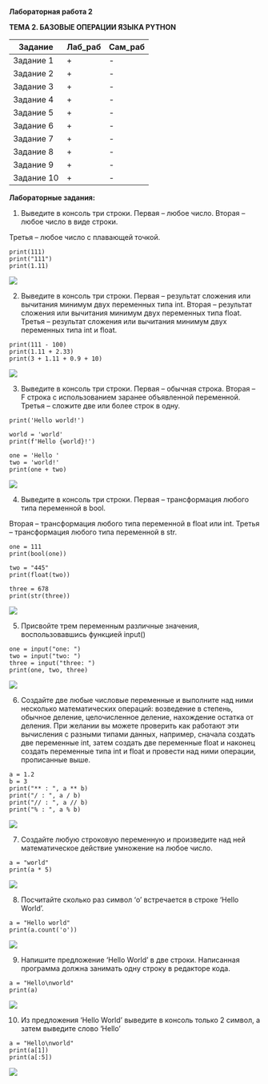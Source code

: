 ﻿**Лабораторная работа 2**

**ТЕМА 2. БАЗОВЫЕ ОПЕРАЦИИ ЯЗЫКА PYTHON**

| Задание    | Лаб_раб | Сам_раб |
|------------|---------|---------|
| Задание 1  | +       | -       |
| Задание 2  | +       | -       |
| Задание 3  | +       | -       |
| Задание 4  | +       | -       |
| Задание 5  | +       | -       |
| Задание 6  | +       | -       |
| Задание 7  | +       | -       |
| Задание 8  | +       | -       |
| Задание 9  | +       | -       |
| Задание 10 | +       | -       |

**Лабораторные задания:**

1) Выведите в консоль три строки\. Первая – любое число\. Вторая – любое число в виде строки\.

Третья – любое число с плавающей точкой.
```
print(111)
print("111")
print(1.11)

```
![](https://github.com/polinati4444/labs/blob/%D0%A2%D0%B5%D0%BC%D0%B0_2/1.png)

2) Выведите в консоль три строки\. Первая – результат сложения или вычитания минимум двух переменных типа int\. Вторая – результат сложения или вычитания минимум двух переменных типа float\. Третья – результат сложения или вычитания минимум двух переменных типа int и float\.
```
print(111 - 100)
print(1.11 + 2.33)
print(3 + 1.11 + 0.9 + 10)
```
![](https://github.com/polinati4444/labs/blob/%D0%A2%D0%B5%D0%BC%D0%B0_2/2.png)

3) Выведите в консоль три строки\. Первая – обычная строка\. Вторая – F строка с использованием заранее объявленной переменной\. Третья – сложите две или более строк в одну\.
```
print('Hello world!')

world = 'world'
print(f'Hello {world}!')

one = 'Hello '
two = 'world!'
print(one + two)
```
![](https://github.com/polinati4444/labs/blob/%D0%A2%D0%B5%D0%BC%D0%B0_2/3.png)

4) Выведите в консоль три строки\. Первая – трансформация любого типа переменной в bool\.

Вторая – трансформация любого типа переменной в float или int. Третья – трансформация любого типа переменной в str.
```
one = 111
print(bool(one))

two = "445"
print(float(two))

three = 678
print(str(three))
```
![](https://github.com/polinati4444/labs/blob/%D0%A2%D0%B5%D0%BC%D0%B0_2/4.png)

5) Присвойте трем переменным различные значения, воспользовавшись функцией input()
```
one = input("one: ")
two = input("two: ")
three = input("three: ")
print(one, two, three)
```
![](https://github.com/polinati4444/labs/blob/%D0%A2%D0%B5%D0%BC%D0%B0_2/5.png)

6) Создайте две любые числовые переменные и выполните над ними несколько математических операций: возведение в степень, обычное деление, целочисленное деление, нахождение остатка от деления\. При желании вы можете проверить как работают эти вычисления с разными типами данных, например, сначала создать две переменные int, затем создать две переменные float и наконец создать переменные типа int и float и провести над ними операции, прописанные выше\.
```
a = 1.2
b = 3
print("** : ", a ** b)
print("/ : ", a / b)
print("// : ", a // b)
print("% : ", a % b)

```
![](https://github.com/polinati4444/labs/blob/%D0%A2%D0%B5%D0%BC%D0%B0_2/6.png)

7) Создайте любую строковую переменную и произведите над ней математическое действие умножение на любое число\.
```
a = "world"
print(a * 5)
```
![](https://github.com/polinati4444/labs/blob/%D0%A2%D0%B5%D0%BC%D0%B0_2/7.png)

8) Посчитайте сколько раз символ ‘o’ встречается в строке ‘Hello World’\.
```
a = "Hello world"
print(a.count('o'))
```
![](https://github.com/polinati4444/labs/blob/%D0%A2%D0%B5%D0%BC%D0%B0_2/8.png)

9) Напишите предложение ‘Hello World’ в две строки\. Написанная программа должна занимать одну строку в редакторе кода\.
```
a = "Hello\nworld"
print(a)
```

![](https://github.com/polinati4444/labs/blob/%D0%A2%D0%B5%D0%BC%D0%B0_2/9.png)

10) Из предложения ‘Hello World’ выведите в консоль только 2 символ, а затем выведите слово ‘Hello’
```
a = "Hello\nworld"
print(a[1])
print(a[:5])
```
![](https://github.com/polinati4444/labs/blob/%D0%A2%D0%B5%D0%BC%D0%B0_2/10.png)
